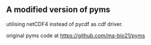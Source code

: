 ## A modified version of pyms

utilising netCDF4 instead of pycdf as cdf driver.

original pyms code at https://github.com/ma-bio21/pyms